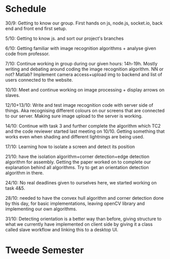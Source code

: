 # Schedule

30/9: Getting to know our group. First hands on js, node.js, socket.io, back end and front end first setup.

5/10: Getting to know js. and sort our project's branches

6/10: Getting familiar with image recognition algorithms + analyse given code from professor.

7/10: Continue working in group during our given hours: 14h-19h. Mostly writing and debating around coding the image recognition algorithm. NN or not? Matlab? Implement camera access+upload img to backend and list of users connected to the website.

10/10: Meet and continue working on image processing + display arrows on slaves.

12/10+13/10: Write and test image recognition code with server side of things. Aka recognising different colours on our screens that are connected to our server. Making sure image upload to the server is working.

14/10: Continue with task 3 and further complete the algorithm which TC2 and the code reviewer started last meeting on 10/10. Getting something that works even when shading and different lightnings are being used.

17/10: Learning how to isolate a screen and detect its position

21/10: have the isolation algorithm+corner detection+edge detection algorithm for assembly. Getting the paper worked on to complete our explanation behind all algorithms. Try to get an orientation detection algorithm in there.

24/10: No real deadlines given to ourselves here, we started working on task 4&5.

28/10: needed to have the convex hull algorithm and corner detection done by this day, for basic implementations, leaving openCV library and implementing our own algorithms.

31/10: Detecting orientation is a better way than before, giving structure to what we currently have implemented on client side by giving it a class called slave workflow and linking this to a desktop UI.

# Tweede Semester
